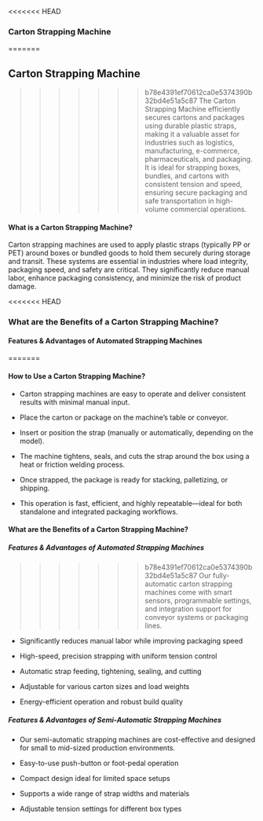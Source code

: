 <<<<<<< HEAD
### Carton Strapping Machine
=======
## Carton Strapping Machine
>>>>>>> b78e4391ef70612ca0e5374390b32bd4e51a5c87
The Carton Strapping Machine efficiently secures cartons and packages using durable plastic straps, making it a valuable asset for industries such as logistics, manufacturing, e-commerce, pharmaceuticals, and packaging.
It is ideal for strapping boxes, bundles, and cartons with consistent tension and speed, ensuring secure packaging and safe transportation in high-volume commercial operations.

#### What is a Carton Strapping Machine?
Carton strapping machines are used to apply plastic straps (typically PP or PET) around boxes or bundled goods to hold them securely during storage and transit.
These systems are essential in industries where load integrity, packaging speed, and safety are critical.
They significantly reduce manual labor, enhance packaging consistency, and minimize the risk of product damage.

<<<<<<< HEAD
### What are the Benefits of a Carton Strapping Machine?
#### Features & Advantages of Automated Strapping Machines
=======

#### How to Use a Carton Strapping Machine?
- Carton strapping machines are easy to operate and deliver consistent results with minimal manual input.

- Place the carton or package on the machine’s table or conveyor.

- Insert or position the strap (manually or automatically, depending on the model).

- The machine tightens, seals, and cuts the strap around the box using a heat or friction welding process.

- Once strapped, the package is ready for stacking, palletizing, or shipping.

- This operation is fast, efficient, and highly repeatable—ideal for both standalone and integrated packaging workflows.

#### What are the Benefits of a Carton Strapping Machine?
##### Features & Advantages of Automated Strapping Machines
>>>>>>> b78e4391ef70612ca0e5374390b32bd4e51a5c87
Our fully-automatic carton strapping machines come with smart sensors, programmable settings, and integration support for conveyor systems or packaging lines.

- Significantly reduces manual labor while improving packaging speed

- High-speed, precision strapping with uniform tension control

- Automatic strap feeding, tightening, sealing, and cutting

- Adjustable for various carton sizes and load weights

- Energy-efficient operation and robust build quality

##### Features & Advantages of Semi-Automatic Strapping Machines
- Our semi-automatic strapping machines are cost-effective and designed for small to mid-sized production environments.

- Easy-to-use push-button or foot-pedal operation

- Compact design ideal for limited space setups

- Supports a wide range of strap widths and materials

- Adjustable tension settings for different box types



